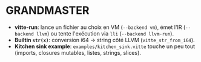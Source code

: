 
# GRANDMASTER

- **vitte-run**: lance un fichier au choix en VM (`--backend vm`), émet l'IR (`--backend llvm`) ou tente l'exécution via `lli` (`--backend llvm-run`).
- **Builtin `str(x)`**: conversion i64 → string côté LLVM (`vitte_str_from_i64`).
- **Kitchen sink example**: `examples/kitchen_sink.vitte` touche un peu tout (imports, closures mutables, listes, strings, slices).
